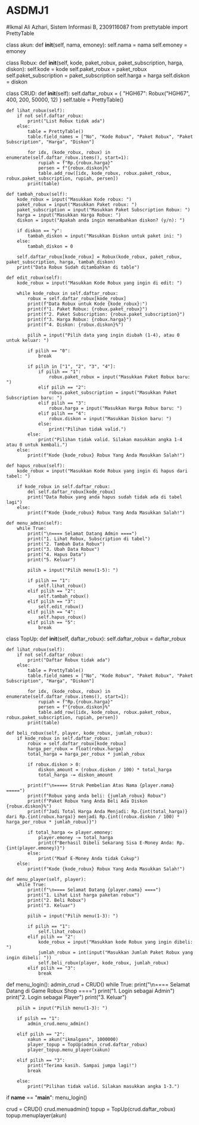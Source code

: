 # ASDMJ1
#Ikmal Ali Azhari, Sistem Informasi B, 2309116087
from prettytable import PrettyTable

class akun:
    def __init__(self, nama, emoney):
        self.nama = nama
        self.emoney = emoney

class Robux:
    def __init__(self, kode, paket_robux, paket_subscription, harga, diskon):
        self.kode = kode
        self.paket_robux = paket_robux
        self.paket_subscription = paket_subscription
        self.harga = harga
        self.diskon = diskon

class CRUD:
    def __init__(self):
        self.daftar_robux = {
            "HGH67": Robux("HGH67", 400, 200, 50000, 12)
        }
        self.table = PrettyTable()

    def lihat_robux(self):
        if not self.daftar_robux:
            print("List Robux tidak ada")
        else:
            table = PrettyTable()
            table.field_names = ["No", "Kode Robux", "Paket Robux", "Paket Subscription", "Harga", "Diskon"]

            for idx, (kode_robux, robux) in enumerate(self.daftar_robux.items(), start=1):
                rupiah = f"Rp.{robux.harga}"
                persen = f"{robux.diskon}%"
                table.add_row([idx, kode_robux, robux.paket_robux, robux.paket_subscription, rupiah, persen])
            print(table)

    def tambah_robux(self):
        kode_robux = input("Masukkan Kode robux: ")
        paket_robux = input("Masukkan Paket robux: ")
        paket_subscription = input("Masukkan Paket Subscription Robux: ")
        harga = input("Masukkan Harga Robux: ")
        diskon = input("Apakah anda ingin menambahkan diskon? (y/n): ")

        if diskon == "y":
            tambah_diskon = input("Masukkan Diskon untuk paket ini: ")
        else:
            tambah_diskon = 0

        self.daftar_robux[kode_robux] = Robux(kode_robux, paket_robux, paket_subscription, harga, tambah_diskon)
        print("Data Robux Sudah ditambahkan di table")

    def edit_robux(self):
        kode_robux = input("Masukkan Kode Robux yang ingin di edit: ")

        while kode_robux in self.daftar_robux:
            robux = self.daftar_robux[kode_robux]
            print(f"Data Robux untuk Kode {kode_robux}:")
            print(f"1. Paket Robux: {robux.paket_robux}")
            print(f"2. Paket Subscription: {robux.paket_subscription}")
            print(f"3. Harga Robux: {robux.harga}")
            print(f"4. Diskon: {robux.diskon}%")

            pilih = input("Pilih data yang ingin diubah (1-4), atau 0 untuk keluar: ")

            if pilih == "0":
                break

            if pilih in ["1", "2", "3", "4"]:
                if pilih == "1":
                    robux.paket_robux = input("Masukkan Paket Robux baru: ")
                elif pilih == "2":
                    robux.paket_subscription = input("Masukkan Paket Subscription baru: ")
                elif pilih == "3":
                    robux.harga = input("Masukkan Harga Robux baru: ")
                elif pilih == "4":
                    robux.diskon = input("Masukkan Diskon baru: ")
                else:
                    print("Pilihan tidak valid.")
            else:
                print("Pilihan tidak valid. Silakan masukkan angka 1-4 atau 0 untuk kembali.")
        else:
            print(f"Kode {kode_robux} Robux Yang Anda Masukkan Salah!")

    def hapus_robux(self):
        kode_robux = input("Masukkan Kode Robux yang ingin di hapus dari tabel: ")

        if kode_robux in self.daftar_robux:
            del self.daftar_robux[kode_robux]
            print("Data Robux yang anda hapus sudah tidak ada di tabel lagi")
        else:
            print(f"Kode {kode_robux} Robux Yang Anda Masukkan Salah!")

    def menu_admin(self):
        while True:
            print("\n==== Selamat Datang Admin ====")
            print("1. Lihat Robux, Subscription di tabel")
            print("2. Tambah Data Robux")
            print("3. Ubah Data Robux")
            print("4. Hapus Data")
            print("5. Keluar")

            pilih = input("Pilih menu(1-5): ")

            if pilih == "1":
                self.lihat_robux()
            elif pilih == "2":
                self.tambah_robux()
            elif pilih == "3":
                self.edit_robux()
            elif pilih == "4":
                self.hapus_robux()
            elif pilih == "5":
                break

class TopUp:
    def __init__(self, daftar_robux):
        self.daftar_robux = daftar_robux

    def lihat_robux(self):
        if not self.daftar_robux:
            print("Daftar Robux tidak ada")
        else:
            table = PrettyTable()
            table.field_names = ["No", "Kode Robux", "Paket Robux", "Paket Subscription", "Harga", "Diskon"]

            for idx, (kode_robux, robux) in enumerate(self.daftar_robux.items(), start=1):
                rupiah = f"Rp.{robux.harga}"
                persen = f"{robux.diskon}%"
                table.add_row([idx, kode_robux, robux.paket_robux, robux.paket_subscription, rupiah, persen])
            print(table)

    def beli_robux(self, player, kode_robux, jumlah_robux):
        if kode_robux in self.daftar_robux:
            robux = self.daftar_robux[kode_robux]
            harga_per_robux = float(robux.harga)
            total_harga = harga_per_robux * jumlah_robux

            if robux.diskon > 0:
                diskon_amount = (robux.diskon / 100) * total_harga
                total_harga -= diskon_amount

            print(f"\n===== Struk Pembelian Atas Nama {player.nama} =====")
            print(f"Robux yang anda beli: {jumlah_robux} Robux")
            print(f"Paket Robux Yang Anda Beli Ada Diskon {robux.diskon}%")
            print(f"Jadi Total Harga Anda Menjadi: Rp.{int(total_harga)} dari Rp.{int(robux.harga)} menjadi Rp.{int((robux.diskon / 100) * harga_per_robux * jumlah_robux)}")

            if total_harga <= player.emoney:
                player.emoney -= total_harga
                print(f"Berhasil Dibeli Sekarang Sisa E-Money Anda: Rp.{int(player.emoney)}")
            else:
                print("Maaf E-Money Anda tidak Cukup")
        else:
            print(f"Kode {kode_robux} Robux Yang Anda Masukkan Salah!")

    def menu_player(self, player):
        while True:
            print(f"\n==== Selamat Datang {player.nama} ====")
            print("1. Lihat List harga paketan robux")
            print("2. Beli Robux")
            print("3. Keluar")

            pilih = input("Pilih menu(1-3): ")

            if pilih == "1":
                self.lihat_robux()
            elif pilih == "2":
                kode_robux = input("Masukkan kode Robux yang ingin dibeli: ")
                jumlah_robux = int(input("Masukkan Jumlah Paket Robux yang ingin dibeli: "))
                self.beli_robux(player, kode_robux, jumlah_robux)
            elif pilih == "3":
                break

def menu_login():
    admin_crud = CRUD()
    while True:
        print("\n==== Selamat Datang di Game Robux Shop ====")
        print("1. Login sebagai Admin")
        print("2. Login sebagai Player")
        print("3. Keluar")

        pilih = input("Pilih menu(1-3): ")

        if pilih == "1":
            admin_crud.menu_admin()

        elif pilih == "2":
            xakun = akun("ikmalgans", 1000000) 
            player_topup = TopUp(admin_crud.daftar_robux)
            player_topup.menu_player(xakun)

        elif pilih == "3":
            print("Terima kasih. Sampai jumpa lagi!")
            break

        else:
            print("Pilihan tidak valid. Silakan masukkan angka 1-3.")

if __name__ == "__main__":
    menu_login()
        
crud = CRUD()
crud.menuadmin()
topup = TopUp(crud.daftar_robux)
topup.menuplayer(akun) 
